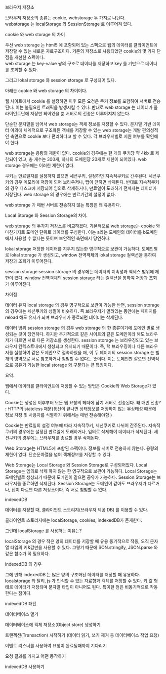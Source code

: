 브라우저 저장소

브라우저 저장소의 종류는 cookie, webstorage 두 가지로 나뉜다.  
webstorage 는 localStorage 와 SessionStorage 로 이루어져 있다.  



cookie 와 web storage 의 차이

 우선 web storage 는 html5 에 포함되어 있는 스펙으로 웹의 데이터를 클라이언트에 저장할 수 있는 새로운 자료구조이다.  기존의 저장소로 사용되었던 cookie의 몇 가지 단점을 개선한 스펙이다.  
 web storage 는 key-value 쌍의 구조로 데이터를 저장하고 key 를 기반으로 데이터를 조회할 수 있다.  

 그리고 lokal storage 와 session storage 로 구성되어 있다.  

 아래는 cookie 와 web storage 의 차이이다.  

웹 사이트에서 cookie 를 설정하면 이후 모든 요청은 쿠키 정보를 포함하여 서버로 전송된다.   이는 불필요한 트래픽을 발생시킬 수 있다. 반대로 web storage 는 데이터가 클라이언트단에 저장만 되어있을 뿐   서버로의 전송은 이루어지지 않는다.  

단순한 문자열을 넘어서 web storage는 객체 정보를 저장할 수 있다. 문자열 기반 데이터 이외에 체계적으로 구조화된  객체를 저장할 수 있는 web storage는 개발 편의성적인 측면으로 cookie 보다 편리하다고 할 수 있다.  각 브라우저별로 지원 여부를 확인해야 한다.   

web storage는 용량의 제한이 없다. cookie의 경우에는 한 개의 쿠키당 약 4kb 로 제한되어 있고, 총 개수는   300개, 하나의 도메인당 20개로 제한이 되어있다. web storage 경우에는 이러한 제한이 없다.  

쿠키는 만료일자를 설정하지 않으면 세션쿠키, 설정하면 지속적쿠키로 간주된다. 세션쿠키의 경우 메모리에 저장이 되어  브라우저나, 탭이 닫히면 삭제된다. 반대로 지속적쿠키의 경우 디스크에 저장되어 임의로 삭제하거나, 만료일이 도래하기     전까지는 데이터가 저장된다. web storage 의 경우에는 만료기간의 설정이 없다.    

 web storage 가 매번 서버로 전송하지 않는 특징은 꽤 유용하다.   



Local Storage 와 Session Storage의 차이.

 web storage 의 두가지 저장소를 비교하겠다. 기본적으로 web storage는 cookie 와 마찬가지로 도메인 단위로 데이터를 구성한다.  이는 a라는 도메인의 데이터를 b도메인에서 사용할 수 없다는 뜻이며 보안적인 측면에서 당연하다.  

lokal storage   저장한 데이터를 지우지 않는한 영구적으로 보관이 가능하다. 도메인별로 lokal storage 가 생성되고, window 전역객체의 lokal storage 컬렉션을 통하여 저장과 조회가 이루어진다.  

session storage   session storage 의 경우에는 데이터의 지속성과 액세스 범위에 제한이 있다.  window 전역객체의 session storage 라는 컬렉션을 통하여 저장과 조회가 이루어진다.  

차이점

데이터 유지  local storage 의 경우 영구적으로 보관이 가능한 반면, session storage 의 경우에는 세션쿠키와 성질이  비슷하다. 즉 브라우저가 열려있는 동안에는 페이지를 reload 해도 유지가 되며 브라우저가 종료되면 데이터는 삭제된다.  

데이터 범위   session storage 의 경우 web storage 의 한 종류이기에 도메인 별로 생성되는 것이 당연하다.  하지만 추가적으로 같은 사이트의 같은 도메인이라 해도 브라우저가 다르면 서로 다른 저장소를 생성한다.  session storage 는 브라우징되고 있는 브라우저 컨텍스트내에서 생성되고 유지되기 때문이다.  즉, 택 브라우징이나 다른 브라우저를 실행하여 같은 도메인으로 접속하였을 때, 이 두 페이지의 session storage    는  별개의 영역으로 서로 참조하거나 침범할 수 없다는 뜻이다.  이는 도메인만 같으면 전역적으로 공유가 가능한  local storage 와 구분되는 큰 특징이다.  



요약.

웹에서 데이터를 클라이언트에 저장할 수 있는 방법은 Cookie와 Web Storage가 있다.    

Cookie는 생성된 이후부터 모든 웹 요청의 헤더에 담겨 서버로 전송된다.  왜 매번 전송? : HTTP의 stateless 때문(통신이 끝나면 상태정보를 저장하지 않는 무상태성 때문에 정보 저장 및     사용자를 식별하기 위해서는 매번 전송해야함 )  

Cookie는 만료일의 설정 여부에 따라 지속적쿠키, 세션쿠키로 나뉘어 간주된다.  지속적쿠키의 경우에는 설정된 만료일에 도래하거나, 임의로 삭제해야 데이터가 삭제된다.  세션쿠키의 경우에는 브라우저를 종료할 경우 삭제된다.  

Web Storage는 HTML5에 포함된 스펙이다.  정보를 서버로 전송하지 않는다.  용량의 제한이 없다.  단순문자열을 넘어 객체정보를 저장할 수 있다.  

Web Storage는 Local Storage 와 Session Storage로 구성되어있다.  Local Storage는 임의로 삭제 하지 않는 한 영구적으로 보관이 가능하다.  Local Storage는 도메인별로 생성되기 때문에 도메인이 같으면 공유가 가능하다.  Session Storage는 브라우저를 종료하면 삭제된다.  Session Storage는 도메인이 같아도 브라우저가 다르거나, 탭이 다르면 다른 저장소이다. 즉 서로 침범할 수 없다.  



indexedDB 

데이터를 저장할 때, 클라이언트 스토리지(브라우저 제공 DB) 를 이용할 수 있다. 

클라이언트 스토리지에는 localStorage, cookies, indexedDB가 존재한다.  

   그런데 localStorage 를 사용하는 이유는? 

localStorage 의 경우 적은 양의 데이터를 저장할 때 유용 
동기적으로 작동, 오직 문자열 타입의 키&값만을 사용할 수 있다. 
그렇기 때문에 SON.stringify, JSON.parse 와 같은 함수가 꼭 필요하다. 

   indexedDB 의 경우  

그에 반해 indexedDB 는 많은 양의 구조화된 데이터를 저장할 때 유용하다. 
localstorage 와 달리, js 가 인식할 수 있는 자료형과 객체를 저장할 수 있다. 
키,값 형태로 데이터가 저장되며 문자열 타입이 아니어도 된다. 
특이한 점은 비동기적으로 작동한다는 점이다.  

indexedDB 패턴

데이터베이스 열기

데이터베이스에 객체 저장소(Object store) 생성하기

트랜젝션(Transaction) 시작하기 (데이터 읽기, 쓰기 제거 등 데이터베이스 작업 요청)

이벤트 리스너를 사용하여 요청이 완료될때까지 기다리기

요청 결과를 가지고 어떤 동작하기



indexedDB 사용하기
